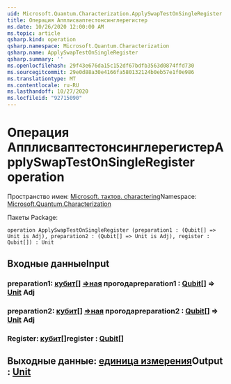 ```yaml
---
uid: Microsoft.Quantum.Characterization.ApplySwapTestOnSingleRegister
title: Операция Апплисваптестонсинглерегистер
ms.date: 10/26/2020 12:00:00 AM
ms.topic: article
qsharp.kind: operation
qsharp.namespace: Microsoft.Quantum.Characterization
qsharp.name: ApplySwapTestOnSingleRegister
qsharp.summary: ''
ms.openlocfilehash: 29f43e676da15c152df67bdfb3563d0874ffd730
ms.sourcegitcommit: 29e0d88a30e4166fa580132124b0eb57e1f0e986
ms.translationtype: MT
ms.contentlocale: ru-RU
ms.lasthandoff: 10/27/2020
ms.locfileid: "92715090"
---
```

# <a name="applyswaptestonsingleregister-operation"></a><span data-ttu-id="ef368-102">Операция Апплисваптестонсинглерегистер</span><span class="sxs-lookup"><span data-stu-id="ef368-102">ApplySwapTestOnSingleRegister operation</span></span>

<span data-ttu-id="ef368-103">Пространство имен: [Microsoft. тактов. charactering](xref:Microsoft.Quantum.Characterization)</span><span class="sxs-lookup"><span data-stu-id="ef368-103">Namespace: [Microsoft.Quantum.Characterization](xref:Microsoft.Quantum.Characterization)</span></span>

<span data-ttu-id="ef368-104">Пакеты [](https://nuget.org/packages/)</span><span class="sxs-lookup"><span data-stu-id="ef368-104">Package: [](https://nuget.org/packages/)</span></span>




```qsharp
operation ApplySwapTestOnSingleRegister (preparation1 : (Qubit[] => Unit is Adj), preparation2 : (Qubit[] => Unit is Adj), register : Qubit[]) : Unit
```


## <a name="input"></a><span data-ttu-id="ef368-105">Входные данные</span><span class="sxs-lookup"><span data-stu-id="ef368-105">Input</span></span>

### <a name="preparation1--qubit--unit-adj"></a><span data-ttu-id="ef368-106">preparation1: [кубит](xref:microsoft.quantum.lang-ref.qubit)[] [=>ная](xref:microsoft.quantum.lang-ref.unit) прогода</span><span class="sxs-lookup"><span data-stu-id="ef368-106">preparation1 : [Qubit](xref:microsoft.quantum.lang-ref.qubit)[] => [Unit](xref:microsoft.quantum.lang-ref.unit) Adj</span></span>




### <a name="preparation2--qubit--unit-adj"></a><span data-ttu-id="ef368-107">preparation2: [кубит](xref:microsoft.quantum.lang-ref.qubit)[] [=>ная](xref:microsoft.quantum.lang-ref.unit) прогода</span><span class="sxs-lookup"><span data-stu-id="ef368-107">preparation2 : [Qubit](xref:microsoft.quantum.lang-ref.qubit)[] => [Unit](xref:microsoft.quantum.lang-ref.unit) Adj</span></span>




### <a name="register--qubit"></a><span data-ttu-id="ef368-108">Register: [кубит](xref:microsoft.quantum.lang-ref.qubit)[]</span><span class="sxs-lookup"><span data-stu-id="ef368-108">register : [Qubit](xref:microsoft.quantum.lang-ref.qubit)[]</span></span>





## <a name="output--unit"></a><span data-ttu-id="ef368-109">Выходные данные: [единица измерения](xref:microsoft.quantum.lang-ref.unit)</span><span class="sxs-lookup"><span data-stu-id="ef368-109">Output : [Unit](xref:microsoft.quantum.lang-ref.unit)</span></span>

